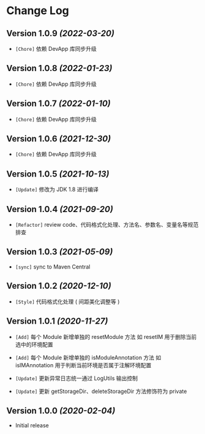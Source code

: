 Change Log
==========

Version 1.0.9 *(2022-03-20)*
----------------------------

* `[Chore]` 依赖 DevApp 库同步升级

Version 1.0.8 *(2022-01-23)*
----------------------------

* `[Chore]` 依赖 DevApp 库同步升级

Version 1.0.7 *(2022-01-10)*
----------------------------

* `[Chore]` 依赖 DevApp 库同步升级

Version 1.0.6 *(2021-12-30)*
----------------------------

* `[Chore]` 依赖 DevApp 库同步升级

Version 1.0.5 *(2021-10-13)*
----------------------------

* `[Update]` 修改为 JDK 1.8 进行编译

Version 1.0.4 *(2021-09-20)*
----------------------------

* `[Refactor]` review code、代码格式化处理、方法名、参数名、变量名等规范排查

Version 1.0.3 *(2021-05-09)*
----------------------------

* `[sync]` sync to Maven Central

Version 1.0.2 *(2020-12-10)*
----------------------------

* `[Style]` 代码格式化处理 ( 间距美化调整等 )

Version 1.0.1 *(2020-11-27)*
----------------------------

* `[Add]` 每个 Module 新增单独的 resetModule 方法 如 resetIM 用于删除当前选中的环境配置

* `[Add]` 每个 Module 新增单独的 isModuleAnnotation 方法 如 isIMAnnotation 用于判断当前环境是否属于注解环境配置

* `[Update]` 更新异常日志统一通过 LogUtils 输出控制

* `[Update]` 更新 getStorageDir、deleteStorageDir 方法修饰符为 private

Version 1.0.0 *(2020-02-04)*
----------------------------

* Initial release
